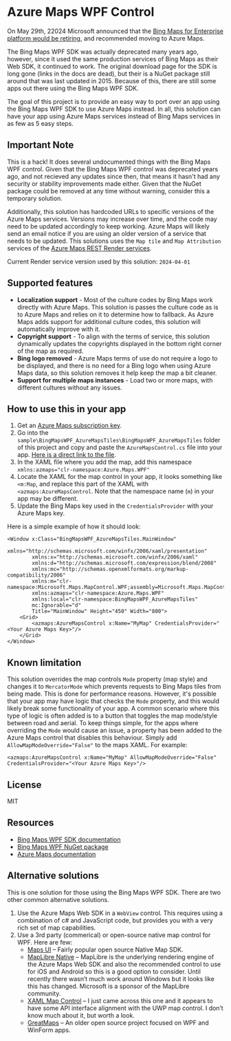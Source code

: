 # Azure Maps WPF Control

On May 29th, 22024 Microsoft announced that the [Bing Maps for Enterprise platform would be retiring](https://www.microsoft.com/en-us/maps/bing-maps/discontinued-services), and recommended moving to Azure Maps. 

The Bing Maps WPF SDK was actually deprecated many years ago, however, since it used the same production services of Bing Maps as their Web SDK, it continued to work. The original download page for the SDK is long gone (links in the docs are dead), but their is a NuGet package still around that was last updated in 2015. Because of this, there are still some apps out there using the Bing Maps WPF SDK. 

The goal of this project is to provide an easy way to port over an app using the Bing Maps WPF SDK to use Azure Maps instead. In all, this solution can have your app using Azure Maps services instead of Bing Maps services in as few as 5 easy steps.

## Important Note

This is a hack! It does several undocumented things with the Bing Maps WPF control. Given that the Bing Maps WPF control was deprecated years ago, and not recieved any updates since then, that means it hasn't had any security or stability improvements made either. Given that the NuGet package could be removed at any time without warning, consider this a temporary solution. 

Additionally, this solution has hardcoded URLs to specific versions of the Azure Maps services. Versions may increase over time, and the code may need to be updated accordingly to keep working. Azure Maps will likely send an email notice if you are using an older version of a service that needs to be updated. This solutions uses the `Map tile` and `Map Attribution` services of the [Azure Maps REST Render services](https://learn.microsoft.com/en-us/rest/api/maps/render).

Current Render service version used by this solution: `2024-04-01`

## Supported features

- **Localization support** - Most of the culture codes by Bing Maps work directly with Azure Maps. This solution is passes the culture code as is to Azure Maps and relies on it to determine how to fallback. As Azure Maps adds support for additional culture codes, this solution will automatically improve with it.
- **Copyright support** - To align with the terms of service, this solution dynamically updates the copyrights displayed in the bottom right corner of the map as required. 
- **Bing logo removed** - Azure Maps terms of use do not require a logo to be displayed, and there is no need for a Bing logo when using Azure Maps data, so this solution removes it help keep the map a bit cleaner.
- **Support for multiple maps instances** - Load two or more maps, with different cultures without any issues. 

## How to use this in your app

1. Get an [Azure Maps subscription key](https://learn.microsoft.com/en-us/azure/azure-maps/how-to-manage-authentication). 
2. Go into the `sample\BingMapsWPF_AzureMapsTiles\BingMapsWPF_AzureMapsTiles` folder of this project and copy and paste the `AzureMapsControl.cs` file into your app. [Here is a direct link to the file](https://github.com/rbrundritt/AzureMapsWPFControl/blob/main/sample/BingMapsWPF_AzureMapsTiles/BingMapsWPF_AzureMapsTiles/AzureMapsControl.cs).
3. In the XAML file where you add the map, add this namespace `xmlns:azmaps="clr-namespace:Azure.Maps.WPF"`
4. Locate the XAML for the map control in your app, it looks something like `<m:Map`, and replace this part of the XAML with `<azmaps:AzureMapsControl`. Note that the namespace name (`m`) in your app may be different.
5. Update the Bing Maps key used in the `CredentialsProvider` with your Azure Maps key.

Here is a simple example of how it should look:

```XAML
<Window x:Class="BingMapsWPF_AzureMapsTiles.MainWindow"
        xmlns="http://schemas.microsoft.com/winfx/2006/xaml/presentation"
        xmlns:x="http://schemas.microsoft.com/winfx/2006/xaml"
        xmlns:d="http://schemas.microsoft.com/expression/blend/2008"
        xmlns:mc="http://schemas.openxmlformats.org/markup-compatibility/2006"
        xmlns:m="clr-namespace:Microsoft.Maps.MapControl.WPF;assembly=Microsoft.Maps.MapControl.WPF"
        xmlns:azmaps="clr-namespace:Azure.Maps.WPF"
        xmlns:local="clr-namespace:BingMapsWPF_AzureMapsTiles"
        mc:Ignorable="d"
        Title="MainWindow" Height="450" Width="800">
    <Grid>
        <azmaps:AzureMapsControl x:Name="MyMap" CredentialsProvider="<Your Azure Maps Key>"/>
    </Grid>
</Window>
```

## Known limitation

This solution overrides the map controls `Mode` property (map style) and changes it to `MercatorMode` which prevents requests to Bing Maps tiles from being made. This is done for performance reasons. However, it's possible that your app may have logic that checks the `Mode` property, and this would likely break some functionality of your app. A common scenario where this type of logic is often added is to a button that toggles the map mode/style between road and aerial. To keep things simple, for the apps where overriding the `Mode` would cause an issue, a property has been added to the Azure Maps control that disables this behaviour. Simply add `AllowMapModeOverride="False"` to the maps XAML. For example:

```xaml
<azmaps:AzureMapsControl x:Name="MyMap" AllowMapModeOverride="False" CredentialsProvider="<Your Azure Maps Key>"/>
```

## License

MIT

## Resources

- [Bing Maps WPF SDK documentation](https://learn.microsoft.com/en-us/previous-versions/bing/wpf-control/hh750210(v%3dmsdn.10))
- [Bing Maps WPF NuGet package](https://www.nuget.org/packages/Microsoft.Maps.MapControl.WPF)
- [Azure Maps documentation](https://learn.microsoft.com/en-us/azure/azure-maps/)

## Alternative solutions

This is one solution for those using the Bing Maps WPF SDK. There are two other common alternative solutions.

1. Use the Azure Maps Web SDK in a `WebView` control. This requires using a combination of c# and JavaScript code, but provides you with a very rich set of map capabilities.
2. Use a 3rd party (commerical) or open-source native map control for WPF. Here are few:
   - [Maps UI](https://github.com/Mapsui/Mapsui) – Fairly popular open source Native Map SDK.
   - [MapLibre Native](https://github.com/maplibre/maplibre-native) – MapLibre is the underlying rendering engine of the Azure Maps Web SDK and also the recommended control to use for iOS and Android so this is a good option to consider. Until recently there wasn’t much work around Windows but it looks like this has changed. Microsoft is a sponsor of the MapLibre community.
   - [XAML Map Control](https://github.com/ClemensFischer/XAML-Map-Control) – I just came across this one and it appears to have some API interface alignment with the UWP map control. I don’t know much about it, but worth a look.
   - [GreatMaps](https://github.com/radioman/greatmaps) – An older open source project focused on WPF and WinForm apps. 
  